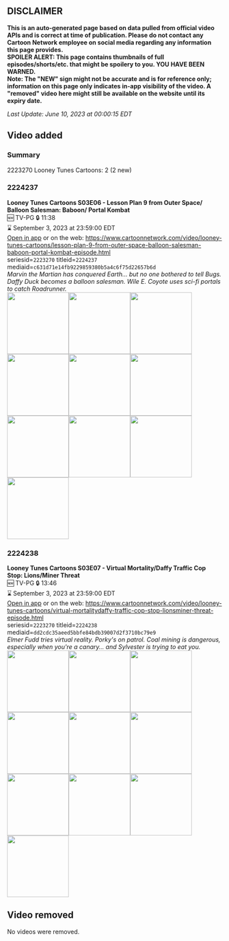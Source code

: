 ## DISCLAIMER
**This is an auto-generated page based on data pulled from official video APIs and is correct at time of publication. Please do not contact any Cartoon Network employee on social media regarding any information this page provides.**  
**SPOILER ALERT: This page contains thumbnails of full episodes/shorts/etc. that might be spoilery to you. YOU HAVE BEEN WARNED.**  
**Note: The "NEW" sign might not be accurate and is for reference only; information on this page only indicates in-app visibility of the video. A "removed" video here might still be available on the website until its expiry date.**  

_Last Update: June 10, 2023 at 00:00:15 EDT_
## Video added
### Summary
2223270 Looney Tunes Cartoons: 2 (2 new)  
### 2224237
**Looney Tunes Cartoons S03E06 - Lesson Plan 9 from Outer Space/ Balloon Salesman: Baboon/ Portal Kombat**  
🆕 TV-PG 🔒 11:38  
⌛ September 3, 2023 at 23:59:00 EDT  
[Open in app](https://cnvideo.sercomkc.org/redirector.html?type=cnapp&seriesid=2223270&titleid=2224237&mediaid=c631d71e14fb9229859380b5a4c6f75d22657b6d) or on the web: https://www.cartoonnetwork.com/video/looney-tunes-cartoons/lesson-plan-9-from-outer-space-balloon-salesman-baboon-portal-kombat-episode.html  
seriesid=`2223270` titleid=`2224237` mediaid=`c631d71e14fb9229859380b5a4c6f75d22657b6d`  
_Marvin the Martian has conquered Earth… but no one bothered to tell Bugs. Daffy Duck becomes a balloon salesman. Wile E. Coyote uses sci-fi portals to catch Roadrunner._  
<a href="https://s3.amazonaws.com/cartoonorchestrator/2224237_001_1280x720.jpg"><img src="https://s3.amazonaws.com/cartoonorchestrator/2224237_001_640x360.jpg" height="144px" /></a><a href="https://s3.amazonaws.com/cartoonorchestrator/2224237_002_1280x720.jpg"><img src="https://s3.amazonaws.com/cartoonorchestrator/2224237_002_640x360.jpg" height="144px" /></a><a href="https://s3.amazonaws.com/cartoonorchestrator/2224237_003_1280x720.jpg"><img src="https://s3.amazonaws.com/cartoonorchestrator/2224237_003_640x360.jpg" height="144px" /></a><a href="https://s3.amazonaws.com/cartoonorchestrator/2224237_004_1280x720.jpg"><img src="https://s3.amazonaws.com/cartoonorchestrator/2224237_004_640x360.jpg" height="144px" /></a><a href="https://s3.amazonaws.com/cartoonorchestrator/2224237_005_1280x720.jpg"><img src="https://s3.amazonaws.com/cartoonorchestrator/2224237_005_640x360.jpg" height="144px" /></a><a href="https://s3.amazonaws.com/cartoonorchestrator/2224237_006_1280x720.jpg"><img src="https://s3.amazonaws.com/cartoonorchestrator/2224237_006_640x360.jpg" height="144px" /></a><a href="https://s3.amazonaws.com/cartoonorchestrator/2224237_007_1280x720.jpg"><img src="https://s3.amazonaws.com/cartoonorchestrator/2224237_007_640x360.jpg" height="144px" /></a><a href="https://s3.amazonaws.com/cartoonorchestrator/2224237_008_1280x720.jpg"><img src="https://s3.amazonaws.com/cartoonorchestrator/2224237_008_640x360.jpg" height="144px" /></a><a href="https://s3.amazonaws.com/cartoonorchestrator/2224237_009_1280x720.jpg"><img src="https://s3.amazonaws.com/cartoonorchestrator/2224237_009_640x360.jpg" height="144px" /></a><a href="https://s3.amazonaws.com/cartoonorchestrator/2224237_010_1280x720.jpg"><img src="https://s3.amazonaws.com/cartoonorchestrator/2224237_010_640x360.jpg" height="144px" /></a>
### 2224238
**Looney Tunes Cartoons S03E07 - Virtual Mortality/Daffy Traffic Cop Stop: Lions/Miner Threat**  
🆕 TV-PG 🔒 13:46  
⌛ September 3, 2023 at 23:59:00 EDT  
[Open in app](https://cnvideo.sercomkc.org/redirector.html?type=cnapp&seriesid=2223270&titleid=2224238&mediaid=dd2cdc35aeed5bbfe84bdb39007d2f3710bc79e9) or on the web: https://www.cartoonnetwork.com/video/looney-tunes-cartoons/virtual-mortalitydaffy-traffic-cop-stop-lionsminer-threat-episode.html  
seriesid=`2223270` titleid=`2224238` mediaid=`dd2cdc35aeed5bbfe84bdb39007d2f3710bc79e9`  
_Elmer Fudd tries virtual reality. Porky's on patrol. Coal mining is dangerous, especially when you're a canary… and Sylvester is trying to eat you._  
<a href="https://s3.amazonaws.com/cartoonorchestrator/2224238_001_1280x720.jpg"><img src="https://s3.amazonaws.com/cartoonorchestrator/2224238_001_640x360.jpg" height="144px" /></a><a href="https://s3.amazonaws.com/cartoonorchestrator/2224238_002_1280x720.jpg"><img src="https://s3.amazonaws.com/cartoonorchestrator/2224238_002_640x360.jpg" height="144px" /></a><a href="https://s3.amazonaws.com/cartoonorchestrator/2224238_003_1280x720.jpg"><img src="https://s3.amazonaws.com/cartoonorchestrator/2224238_003_640x360.jpg" height="144px" /></a><a href="https://s3.amazonaws.com/cartoonorchestrator/2224238_004_1280x720.jpg"><img src="https://s3.amazonaws.com/cartoonorchestrator/2224238_004_640x360.jpg" height="144px" /></a><a href="https://s3.amazonaws.com/cartoonorchestrator/2224238_005_1280x720.jpg"><img src="https://s3.amazonaws.com/cartoonorchestrator/2224238_005_640x360.jpg" height="144px" /></a><a href="https://s3.amazonaws.com/cartoonorchestrator/2224238_006_1280x720.jpg"><img src="https://s3.amazonaws.com/cartoonorchestrator/2224238_006_640x360.jpg" height="144px" /></a><a href="https://s3.amazonaws.com/cartoonorchestrator/2224238_007_1280x720.jpg"><img src="https://s3.amazonaws.com/cartoonorchestrator/2224238_007_640x360.jpg" height="144px" /></a><a href="https://s3.amazonaws.com/cartoonorchestrator/2224238_008_1280x720.jpg"><img src="https://s3.amazonaws.com/cartoonorchestrator/2224238_008_640x360.jpg" height="144px" /></a><a href="https://s3.amazonaws.com/cartoonorchestrator/2224238_009_1280x720.jpg"><img src="https://s3.amazonaws.com/cartoonorchestrator/2224238_009_640x360.jpg" height="144px" /></a><a href="https://s3.amazonaws.com/cartoonorchestrator/2224238_010_1280x720.jpg"><img src="https://s3.amazonaws.com/cartoonorchestrator/2224238_010_640x360.jpg" height="144px" /></a>
## Video removed
No videos were removed.  
